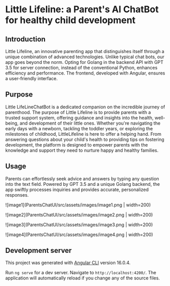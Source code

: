 # Little Lifeline: a Parent's AI ChatBot for healthy child development

## Introduction

Little Lifeline, an innovative parenting app that distinguishes itself through a unique combination of advanced technologies. Unlike typical chat bots, our app goes beyond the norm. Opting for Golang in the backend API with GPT 3.5 for server connection, instead of the conventional Python, enhances efficiency and performance. The frontend, developed with Angular, ensures a user-friendly interface.

## Purpose

Little LifeLineChatBot is a dedicated companion on the incredible journey of parenthood. The purpose of Little Lifeline is to provide parents with a trusted support system, offering guidance and insights into the health, well-being, and development of their little ones. Whether you're navigating the early days with a newborn, tackling the toddler years, or exploring the milestones of childhood, LittleLifeline is here to offer a helping hand. From answering questions about your child's health to providing tips on fostering development, the platform is designed to empower parents with the knowledge and support they need to nurture happy and healthy families.

## Usage

Parents can effortlessly seek advice and answers by typing any question into the text field. Powered by GPT 3.5 and a unique Golang backend, the app swiftly processes inquiries and provides accurate, personalized responses.

![image1](ParentsChatUI/src/assets/images/image1.png | width=200)

![image2](ParentsChatUI/src/assets/images/image2.png | width=200)

![image3](ParentsChatUI/src/assets/images/image3.png | width=200)

![image4](ParentsChatUI/src/assets/images/image4.png | width=200)

## Development server

This project was generated with [Angular CLI](https://github.com/angular/angular-cli) version 16.0.4.

Run `ng serve` for a dev server. Navigate to `http://localhost:4200/`. The application will automatically reload if you change any of the source files.
